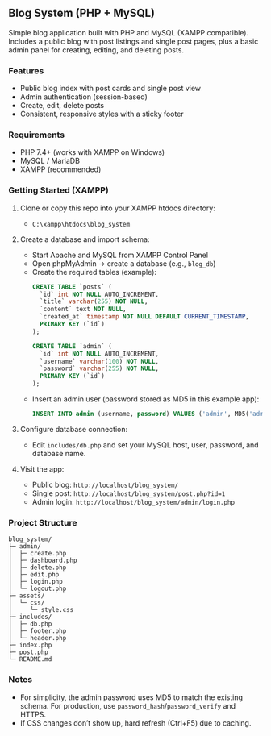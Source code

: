 ## Blog System (PHP + MySQL)

Simple blog application built with PHP and MySQL (XAMPP compatible). Includes a public blog with post listings and single post pages, plus a basic admin panel for creating, editing, and deleting posts.

### Features
- Public blog index with post cards and single post view
- Admin authentication (session-based)
- Create, edit, delete posts
- Consistent, responsive styles with a sticky footer

### Requirements
- PHP 7.4+ (works with XAMPP on Windows)
- MySQL / MariaDB
- XAMPP (recommended)

### Getting Started (XAMPP)
1. Clone or copy this repo into your XAMPP htdocs directory:
   - `C:\xampp\htdocs\blog_system`
2. Create a database and import schema:
   - Start Apache and MySQL from XAMPP Control Panel
   - Open phpMyAdmin → create a database (e.g., `blog_db`)
   - Create the required tables (example):
     ```sql
     CREATE TABLE `posts` (
       `id` int NOT NULL AUTO_INCREMENT,
       `title` varchar(255) NOT NULL,
       `content` text NOT NULL,
       `created_at` timestamp NOT NULL DEFAULT CURRENT_TIMESTAMP,
       PRIMARY KEY (`id`)
     );

     CREATE TABLE `admin` (
       `id` int NOT NULL AUTO_INCREMENT,
       `username` varchar(100) NOT NULL,
       `password` varchar(255) NOT NULL,
       PRIMARY KEY (`id`)
     );
     ```
   - Insert an admin user (password stored as MD5 in this example app):
     ```sql
     INSERT INTO admin (username, password) VALUES ('admin', MD5('admin'));
     ```
3. Configure database connection:
   - Edit `includes/db.php` and set your MySQL host, user, password, and database name.

4. Visit the app:
   - Public blog: `http://localhost/blog_system/`
   - Single post: `http://localhost/blog_system/post.php?id=1`
   - Admin login: `http://localhost/blog_system/admin/login.php`

### Project Structure
```
blog_system/
├─ admin/
│  ├─ create.php
│  ├─ dashboard.php
│  ├─ delete.php
│  ├─ edit.php
│  ├─ login.php
│  └─ logout.php
├─ assets/
│  └─ css/
│     └─ style.css
├─ includes/
│  ├─ db.php
│  ├─ footer.php
│  └─ header.php
├─ index.php
├─ post.php
└─ README.md
```

### Notes
- For simplicity, the admin password uses MD5 to match the existing schema. For production, use `password_hash`/`password_verify` and HTTPS.
- If CSS changes don’t show up, hard refresh (Ctrl+F5) due to caching.


